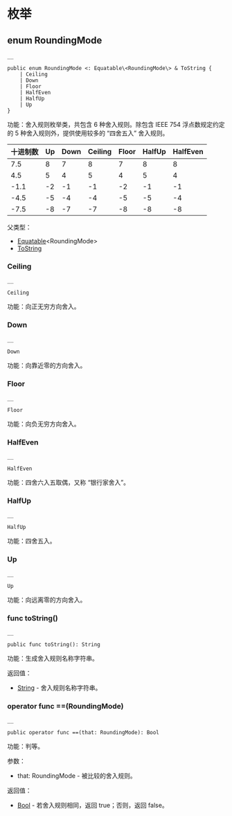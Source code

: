 
# 枚举

## enum RoundingMode
    
    __
    
    public enum RoundingMode <: Equatable\<RoundingMode\> & ToString {
        | Ceiling
        | Down
        | Floor
        | HalfEven
        | HalfUp
        | Up
    }
    
功能：舍入规则枚举类，共包含 6 种舍入规则。除包含 IEEE 754 浮点数规定约定的 5 种舍入规则外，提供使用较多的 “四舍五入” 舍入规则。

十进制数| Up| Down| Ceiling| Floor| HalfUp| HalfEven  
---|---|---|---|---|---|---  
7.5| 8| 7| 8| 7| 8| 8  
4.5| 5| 4| 5| 4| 5| 4  
-1.1| -2| -1| -1| -2| -1| -1  
-4.5| -5| -4| -4| -5| -5| -4  
-7.5| -8| -7| -7| -8| -8| -8  
  
父类型：

  * [Equatable](https://docs.cangjie-lang.cn/docs/1.0.1/libs/std/core/core_package_api/core_package_interfaces.html#interface-equatablet)\<RoundingMode\>
  * [ToString](https://docs.cangjie-lang.cn/docs/1.0.1/libs/std/core/core_package_api/core_package_interfaces.html#interface-tostring)

### Ceiling
    
    __
    
    Ceiling
    
功能：向正无穷方向舍入。

### Down
    
    __
    
    Down
    
功能：向靠近零的方向舍入。

### Floor
    
    __
    
    Floor
    
功能：向负无穷方向舍入。

### HalfEven
    
    __
    
    HalfEven
    
功能：四舍六入五取偶，又称 “银行家舍入”。

### HalfUp
    
    __
    
    HalfUp
    
功能：四舍五入。

### Up
    
    __
    
    Up
    
功能：向远离零的方向舍入。

### func toString\(\)
    
    __
    
    public func toString(): String
    
功能：生成舍入规则名称字符串。

返回值：

  * [String](https://docs.cangjie-lang.cn/docs/1.0.1/libs/std/core/core_package_api/core_package_structs.html#struct-string) \- 舍入规则名称字符串。

### operator func ==\(RoundingMode\)
    
    __
    
    public operator func ==(that: RoundingMode): Bool
    
功能：判等。

参数：

  * that: RoundingMode \- 被比较的舍入规则。

返回值：

  * [Bool](https://docs.cangjie-lang.cn/docs/1.0.1/libs/std/core/core_package_api/core_package_intrinsics.html#bool) \- 若舍入规则相同，返回 true；否则，返回 false。
